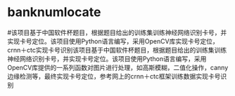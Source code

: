 # banknumlocate
#该项目基于中国软件杯题目，根据题目给出的训练集训练神经网络识别卡号，并实现卡号定位。该项目使用Python语言编写，采用OpenCV库实现卡号定位，crnn＋ctc实现卡号识别该项目基于中国软件杯题目，根据题目给出的训练集训练神经网络识别卡号，并实现卡号定位。该项目使用Python语言编写，采用OpenCV库提供的一系列函数对图片进行处理，如高斯模糊，二值化操作，canny边缘检测等，最终实现卡号定位，参考网上的crnn＋ctc框架训练数据实现卡号识别
